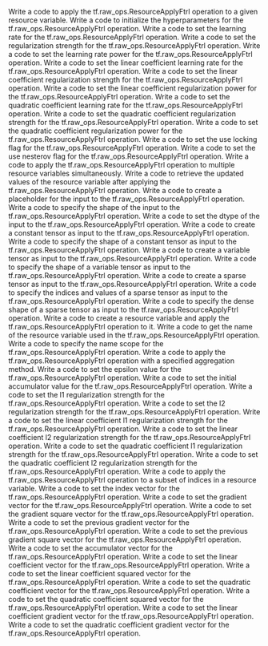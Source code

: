 Write a code to apply the tf.raw_ops.ResourceApplyFtrl operation to a given resource variable.
Write a code to initialize the hyperparameters for the tf.raw_ops.ResourceApplyFtrl operation.
Write a code to set the learning rate for the tf.raw_ops.ResourceApplyFtrl operation.
Write a code to set the regularization strength for the tf.raw_ops.ResourceApplyFtrl operation.
Write a code to set the learning rate power for the tf.raw_ops.ResourceApplyFtrl operation.
Write a code to set the linear coefficient learning rate for the tf.raw_ops.ResourceApplyFtrl operation.
Write a code to set the linear coefficient regularization strength for the tf.raw_ops.ResourceApplyFtrl operation.
Write a code to set the linear coefficient regularization power for the tf.raw_ops.ResourceApplyFtrl operation.
Write a code to set the quadratic coefficient learning rate for the tf.raw_ops.ResourceApplyFtrl operation.
Write a code to set the quadratic coefficient regularization strength for the tf.raw_ops.ResourceApplyFtrl operation.
Write a code to set the quadratic coefficient regularization power for the tf.raw_ops.ResourceApplyFtrl operation.
Write a code to set the use locking flag for the tf.raw_ops.ResourceApplyFtrl operation.
Write a code to set the use nesterov flag for the tf.raw_ops.ResourceApplyFtrl operation.
Write a code to apply the tf.raw_ops.ResourceApplyFtrl operation to multiple resource variables simultaneously.
Write a code to retrieve the updated values of the resource variable after applying the tf.raw_ops.ResourceApplyFtrl operation.
Write a code to create a placeholder for the input to the tf.raw_ops.ResourceApplyFtrl operation.
Write a code to specify the shape of the input to the tf.raw_ops.ResourceApplyFtrl operation.
Write a code to set the dtype of the input to the tf.raw_ops.ResourceApplyFtrl operation.
Write a code to create a constant tensor as input to the tf.raw_ops.ResourceApplyFtrl operation.
Write a code to specify the shape of a constant tensor as input to the tf.raw_ops.ResourceApplyFtrl operation.
Write a code to create a variable tensor as input to the tf.raw_ops.ResourceApplyFtrl operation.
Write a code to specify the shape of a variable tensor as input to the tf.raw_ops.ResourceApplyFtrl operation.
Write a code to create a sparse tensor as input to the tf.raw_ops.ResourceApplyFtrl operation.
Write a code to specify the indices and values of a sparse tensor as input to the tf.raw_ops.ResourceApplyFtrl operation.
Write a code to specify the dense shape of a sparse tensor as input to the tf.raw_ops.ResourceApplyFtrl operation.
Write a code to create a resource variable and apply the tf.raw_ops.ResourceApplyFtrl operation to it.
Write a code to get the name of the resource variable used in the tf.raw_ops.ResourceApplyFtrl operation.
Write a code to specify the name scope for the tf.raw_ops.ResourceApplyFtrl operation.
Write a code to apply the tf.raw_ops.ResourceApplyFtrl operation with a specified aggregation method.
Write a code to set the epsilon value for the tf.raw_ops.ResourceApplyFtrl operation.
Write a code to set the initial accumulator value for the tf.raw_ops.ResourceApplyFtrl operation.
Write a code to set the l1 regularization strength for the tf.raw_ops.ResourceApplyFtrl operation.
Write a code to set the l2 regularization strength for the tf.raw_ops.ResourceApplyFtrl operation.
Write a code to set the linear coefficient l1 regularization strength for the tf.raw_ops.ResourceApplyFtrl operation.
Write a code to set the linear coefficient l2 regularization strength for the tf.raw_ops.ResourceApplyFtrl operation.
Write a code to set the quadratic coefficient l1 regularization strength for the tf.raw_ops.ResourceApplyFtrl operation.
Write a code to set the quadratic coefficient l2 regularization strength for the tf.raw_ops.ResourceApplyFtrl operation.
Write a code to apply the tf.raw_ops.ResourceApplyFtrl operation to a subset of indices in a resource variable.
Write a code to set the index vector for the tf.raw_ops.ResourceApplyFtrl operation.
Write a code to set the gradient vector for the tf.raw_ops.ResourceApplyFtrl operation.
Write a code to set the gradient square vector for the tf.raw_ops.ResourceApplyFtrl operation.
Write a code to set the previous gradient vector for the tf.raw_ops.ResourceApplyFtrl operation.
Write a code to set the previous gradient square vector for the tf.raw_ops.ResourceApplyFtrl operation.
Write a code to set the accumulator vector for the tf.raw_ops.ResourceApplyFtrl operation.
Write a code to set the linear coefficient vector for the tf.raw_ops.ResourceApplyFtrl operation.
Write a code to set the linear coefficient squared vector for the tf.raw_ops.ResourceApplyFtrl operation.
Write a code to set the quadratic coefficient vector for the tf.raw_ops.ResourceApplyFtrl operation.
Write a code to set the quadratic coefficient squared vector for the tf.raw_ops.ResourceApplyFtrl operation.
Write a code to set the linear coefficient gradient vector for the tf.raw_ops.ResourceApplyFtrl operation.
Write a code to set the quadratic coefficient gradient vector for the tf.raw_ops.ResourceApplyFtrl operation.